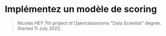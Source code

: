 # Implémentez un modèle de scoring

> Nicolas HEY
7th project of Openclassrooms "Data Scientist" degree.
Started 11 July 2022.